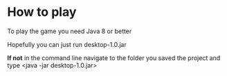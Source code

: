 # How to play
To play the game you need Java 8 or better

Hopefully you can just run desktop-1.0.jar

**If not** in the command line navigate to the folder you saved the project and type 
<java -jar desktop-1.0.jar>


